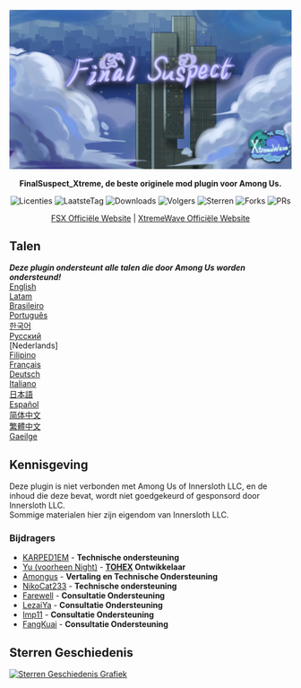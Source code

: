 ﻿<div align="center">

![FSX-XW](Assets/FSX&XW.png)

**FinalSuspect_Xtreme, de beste originele mod plugin voor Among Us.**

<img src="https://badgen.net/github/license/XtremeWave/FinalSuspect_Xtreme" alt="Licenties">
<img src="https://badgen.net/github/tag/XtremeWave/FinalSuspect_Xtreme" alt="LaatsteTag">
<img src="https://badgen.net/github/assets-dl/XtremeWave/FinalSuspect_Xtreme" alt="Downloads">
<img src="https://badgen.net/github/watchers/XtremeWave/FinalSuspect_Xtreme" alt="Volgers">
<img src="https://badgen.net/github/stars/XtremeWave/FinalSuspect_Xtreme" alt="Sterren">
<img src="https://badgen.net/github/forks/XtremeWave/FinalSuspect_Xtreme" alt="Forks">
<img src="https://badgen.net/github/prs/XtremeWave/FinalSuspect_Xtreme" alt="PRs">

[FSX Officiële Website](https://fsusx.top.cc) | [XtremeWave Officiële Website](https://www.xtreme.net.cn)

</div>

## Talen
***Deze plugin ondersteunt alle talen die door Among Us worden ondersteund!***<br>
[English](README.md) <br>
[Latam](README_es_LA.md)<br>
[Brasileiro](README_pt_BR.md)<br>
[Português](README_pt.md)<br>
[한국어](README_ko.md)<br>
[Русский](README_ru.md)<br>
[Nederlands]<br>
[Filipino](README_tl.md)<br>
[Français](README_fr.md)<br>
[Deutsch](README_de.md)<br>
[Italiano](README_it.md)<br>
[日本語](README_ja.md)<br>
[Español](README_es.md)<br>
[简体中文](README_zh.md)<br>
[繁體中文](README_zh_CHT.md)<br>
[Gaeilge](README_ga.md)<br>

## Kennisgeving
Deze plugin is niet verbonden met Among Us of Innersloth LLC, en de inhoud die deze bevat, wordt niet goedgekeurd of gesponsord door Innersloth LLC.<br>
Sommige materialen hier zijn eigendom van Innersloth LLC.

### Bijdragers
 - [KARPED1EM](https://github.com/KARPED1EM) - **Technische ondersteuning**
 - [Yu (voorheen Night)](https://github.com/Night-GUA) - **[TOHEX](https://tohex.cc) Ontwikkelaar**
 - [Amongus](https://github.com/XiezibanWrite) - **Vertaling en Technische Ondersteuning**
 - [NikoCat233](https://github.com/NikoCat233) - **Technische ondersteuning**
 - [Farewell](https://github.com/ksduye) - **Consultatie Ondersteuning**
 - [LezaiYa](https://github.com/LezaiYa1) - **Consultatie Ondersteuning**
 - [Imp11](https://github.com/dabao40) - **Consultatie Ondersteuning**
 - [FangKuai](https://github.com/FangKuaiYa) - **Consultatie Ondersteuning**

## Sterren Geschiedenis
[![Sterren Geschiedenis Grafiek](https://api.star-history.com/svg?repos=XtremeWave/FinalSuspect_Xtreme&type=Date)](https://star-history.com/#XtremeWave/FinalSuspect_Xtreme&Date)
